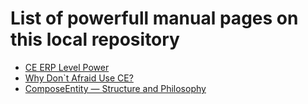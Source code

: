 # **List of powerfull manual pages on this local repository**

- [CE ERP Level Power](/ce-erp-level-power.md)
- [Why Don`t Afraid Use CE?](/whynoafraid.md)
- [ComposeEntity — Structure and Philosophy](/articles/composeentity-architecture-overview.md)
